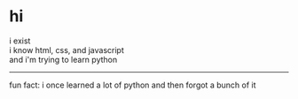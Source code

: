 # hi

i exist<br>
i know html, css, and javascript<br>
and i'm trying to learn python<br>

---

fun fact: i once learned a lot of python and then forgot a bunch of it
